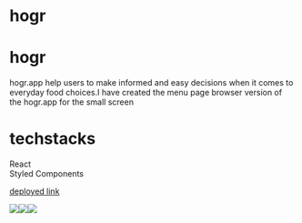 # hogr
# hogr
 hogr.app help users to make informed and easy decisions when it comes to everyday food choices.I have created the menu page  browser version of the hogr.app for the small screen

# techstacks
  React
  <br/>
  Styled Components

  
<a href="https://hogrmenu.vercel.app/">deployed link</a>
<div style="display:flex">
  <img src="https://github.com/hemanthkammara/hogrmenu/assets/130533373/a6fe8cc2-e44d-4ff5-82c9-6fde41f7f846"/>
  <img src="https://github.com/hemanthkammara/hogrmenu/assets/130533373/ed7dda16-c9d8-489c-bd52-5ce99edde948"/>
  <img src="https://github.com/hemanthkammara/hogrmenu/assets/130533373/228cf98c-bb34-4d29-857a-90057f03acb9"/>
</div>

